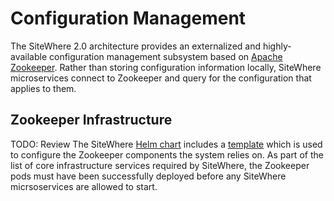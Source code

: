 # Configuration Management

<Seo/>

The SiteWhere 2.0 architecture provides an externalized and highly-available configuration
management subsystem based on [Apache Zookeeper](https://zookeeper.apache.org/). Rather than
storing configuration information locally, SiteWhere microservices connect to Zookeeper
and query for the configuration that applies to them.

## Zookeeper Infrastructure

TODO: Review
The SiteWhere [Helm chart](https://github.com/sitewhere/sitewhere-k8s/tree/sitewhere-k8s-0.2.0/charts)
includes a [template](https://github.com/sitewhere/sitewhere-k8s/blob/sitewhere-2.0.1/charts/sitewhere/templates/Zookeeper.yaml)
which is used to configure the Zookeeper components the system relies on. As part of the
list of core infrastructure services required by SiteWhere, the Zookeeper pods must have
been successfully deployed before any SiteWhere micrsoservices are allowed to start.
